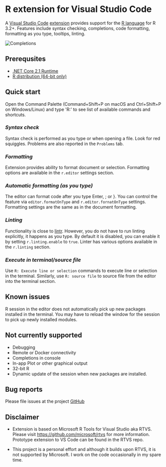 # R extension for Visual Studio Code

A [Visual Studio Code](https://code.visualstudio.com/) [extension](https://marketplace.visualstudio.com/VSCode) provides support for the [R language](https://www.r-project.org/) for R 3.2+. Features include syntax checking, completions, code formatting, formatting as you type, tooltips, linting.

![Completions](/images/completions.png)

## Prerequsites

- [.NET Core 2.1 Runtime](https://www.microsoft.com/net/download)
- [R distribution (64-bit only)](https://cloud.r-project.org/)

## Quick start

Open the Command Palette (Command+Shift+P on macOS and Ctrl+Shift+P on Windows/Linux) and type 'R:' to see list of available commands and shortcuts.

### _Syntax check_
Syntax check is performed as you type or when opening a file. Look for red squiggles. Problems are also reported in the `Problems` tab.

### _Formatting_
Extension provides ability to format document or selection. Formatting options are available in the `r.editor` settings section.

### _Automatic formatting (as you type)_
The editor can format code after you type Enter, ; or }. You can control the feature via `editor.formatOnType` and `r.editor.fornatOnType` settings. Formatting settings are the same as in the document formatting.

### _Linting_ 
Functionality is close to [lintr](https://github.com/jimhester/lintr). However, you do not have to run linting explicitly, it happens as you type. By default it is disabled, you can enable it by setting `r.linting.enable` to `true`. Linter has various options available in the `r.linting` section.

### _Execute in terminal/source file_
Use `R: Execute line or selection` commands to execute line or selection in the terminal. Similarly, use `R: source file` to source file from the editor into the terminal section.

## Known issues
R session in the editor does not automatically pick up new packages installed in the terminal. You may have to reload the window for the session to pick up newly installed modules.

## Not currently supported
- Debugging
- Remote or Docker connectivity
- Completions in console
- In-app Plot or other graphical output
- 32-bit R
- Dynamic update of the session when new packages are installed.

## Bug reports
Please file issues at the project [GitHub](https://github.com/MikhailArkhipov/vscode-r)

## Disclaimer
- Extension is based on Microsoft R Tools for Visual Studio aka RTVS.
Please visit https://github.com/microsoft/rtvs for more information.
Prototype extension to VS Code can be found in the RTVS repo. 

- This project is a personal effort and although it builds upon RTVS,
it is not supported by Microsoft. I work on the code occasionally 
in my spare time.
